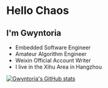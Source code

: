# Hello Chaos

## I'm Gwyntoria

- Embedded Software Engineer
- Amateur Algorithm Engineer
- Weixin Official Account Writer
- I live in the Xihu Area in Hangzhou

[![Gwyntoria's GitHub stats](https://github-readme-stats.vercel.app/api?username=Anzel77)](https://github.com/anuraghazra/github-readme-stats)

